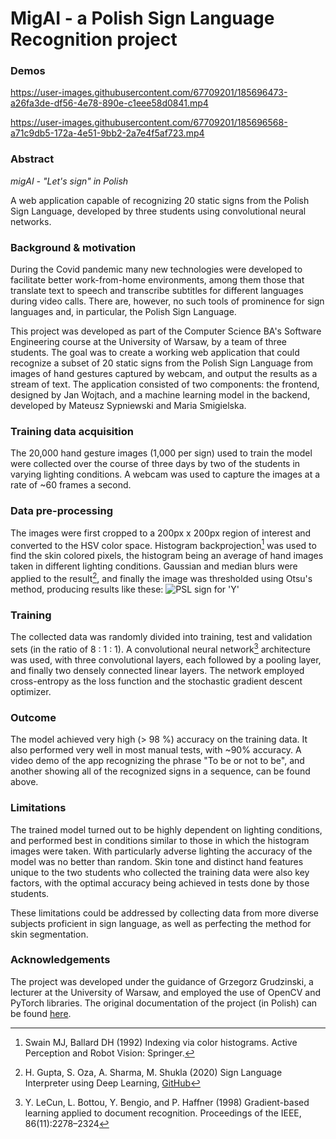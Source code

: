 # MigAI - a Polish Sign Language Recognition project
### Demos
https://user-images.githubusercontent.com/67709201/185696473-a26fa3de-df56-4e78-890e-c1eee58d0841.mp4



https://user-images.githubusercontent.com/67709201/185696568-a71c9db5-172a-4e51-9bb2-2a7e4f5af723.mp4

### Abstract
_migAI - "Let's sign" in Polish_

A web application capable of recognizing 20 static signs from the Polish Sign Language, developed by three students using convolutional neural networks.

### Background & motivation
During the Covid pandemic many new technologies were developed to facilitate better work-from-home environments, among them those that translate text to speech and transcribe subtitles for different languages during video calls. There are, however, no such tools of prominence for sign languages and, in particular, the Polish Sign Language.

This project was developed as part of the Computer Science BA's Software Engineering course at the University of Warsaw, by a team of three students. The goal was to create a working web application that could recognize a subset of 20 static signs from the Polish Sign Language from images of hand gestures captured by webcam, and output the results as a stream of text. The application consisted of two components: the frontend, designed by Jan Wojtach, and a machine learning model in the backend, developed by Mateusz Sypniewski and Maria Smigielska.

### Training data acquisition
The 20,000 hand gesture images (1,000 per sign) used to train the model were collected over the course of three days by two of the students in varying lighting conditions. A webcam was used to capture the images at a rate of ~60 frames a second.

### Data pre-processing
The images were first cropped to a 200px x 200px region of interest and converted to the HSV color space. Histogram backprojection[^1] was used to find the skin colored pixels, the histogram being an average of hand images taken in different lighting conditions. Gaussian and median blurs were applied to the result[^2], and finally the image was thresholded using Otsu's method, producing results like these: ![PSL sign for 'Y'](https://user-images.githubusercontent.com/67709201/185700244-adbc4f3e-38f8-4a32-9f34-996c9c9f42f2.png)

### Training
The collected data was randomly divided into training, test and validation sets (in the ratio of 8 : 1 : 1). A convolutional neural network[^3] architecture was used, with three convolutional layers, each followed by a pooling layer, and finally two densely connected linear layers. The network employed cross-entropy as the loss function and the stochastic gradient descent optimizer.

### Outcome
The model achieved very high (> 98 %) accuracy on the training data. It also performed very well in most manual tests, with ~90% accuracy. A video demo of the app recognizing the phrase "To be or not to be", and another showing all of the recognized signs in a sequence, can be found above.

### Limitations
The trained model turned out to be highly dependent on lighting conditions, and performed best in conditions similar to those in which the histogram images were taken. With particularly adverse lighting the accuracy of the model was no better than random. Skin tone and distinct hand features unique to the two students who collected the training data were also key factors, with the optimal accuracy being achieved in tests done by those students.

These limitations could be addressed by collecting data from more diverse subjects proficient in sign language, as well as perfecting the method for skin segmentation.

### Acknowledgements
The project was developed under the guidance of Grzegorz Grudzinski, a lecturer at the University of Warsaw, and employed the use of OpenCV and PyTorch libraries. The original documentation of the project (in Polish) can be found [here](https://drive.google.com/drive/folders/1DmidYspVy9fUVdAPWSyX-HHTBMgZOeHC).

[^1]:Swain MJ, Ballard DH (1992) Indexing via color histograms. Active Perception and Robot Vision: Springer.
[^2]:H. Gupta, S. Oza, A. Sharma, M. Shukla (2020) Sign Language Interpreter using Deep Learning, [GitHub](https://github.com/harshbg/Sign-Language-Interpreter-using-Deep-Learning)
[^3]:Y. LeCun, L. Bottou, Y. Bengio, and P. Haffner (1998) Gradient-based learning applied to document recognition. Proceedings of the IEEE, 86(11):2278–2324

